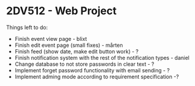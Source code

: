 # 2DV512 - Web Project

Things left to do:

- Finish event view page - blixt
- Finish edit event page (small fixes) - mårten
- Finish feed (show date, make edit button work) - ?
- Finish notification system with the rest of the notification types - daniel
- Change database to not store passwords in clear text - ?
- Implement forget password functionality with email sending - ?
- Implement adming mode according to requirement specification -?

